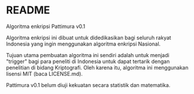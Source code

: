 # README #

Algoritma enkripsi Pattimura v0.1

Algoritma enkripsi ini dibuat untuk didedikasikan bagi seluruh rakyat Indonesia yang ingin menggunakan algoritma enkripsi Nasional.

Tujuan utama pembuatan algoritma ini sendiri adalah untuk menjadi "trigger" bagi para peneliti di Indonesia untuk dapat tertarik dengan penelitian di bidang Kriptografi. Oleh karena itu, algoritma ini menggunakan lisensi MIT (baca LICENSE.md).

Pattimura v0.1 belum diuji kekuatan secara statistik dan matematika.